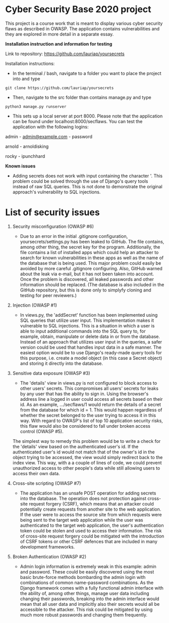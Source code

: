 # Cyber Security Base 2020 project

This project is a course work that is meant to display various cyber security flaws as described in OWASP. The application contains vulnerabilities and they are explored in more detail in a separate essay.

**Installation instruction and information for testing**

Link to repository: https://github.com/lauriap/yoursecrets

Installation instructions:
* In the terminal / bash, navigate to a folder you want to place the project into and type
```
git clone https://github.com/lauriap/yoursecrets
```
* Then, navigate to the src folder than contains manage.py and type
```
python3 manage.py runserver
```
* This sets up a local server at port 8000. Please note that the application can be found under localhost:8000/secflaws. You can test the application with the following logins:

admin - admin@example.com - password

arnold - arnoldisking

rocky - ipunchhard


**Known issues**

* Adding secrets does not work with input containing the character '. This problem could be solved through the use of Django's query tools instead of raw SQL queries. This is not done to demonstrate the original approach's vulnerability to SQL injections.


# List of security issues


1. Security misconfiguration (OWASP #6)
    * Due to an error in the initial .gitignore configuration, yoursecrets/settings.py has been leaked to GitHub. The file contains, among other thing, the secret key for the program. Additionally, the file contains a list of installed apps which could help an attacker to search for known vulnerabilities in these apps as well as the name of the database that is being used. This major problem could easily be avoided by more careful .gitignore configuring. Also, GitHub warned about the leak via e-mail, but it has not been taken into account. Once the problem is discovered, all leaked passwords and other information should be replaced. (The database is also included in the GitHub repository, but this is done only to simplyfy cloning and testing for peer reviewers.)

2. Injection (OWASP #1)
    * In views.py, the 'addSecret' function has been implemented using SQL queries that utilize user input. This implementation makes it vulnerable to SQL injections. This is a situation in which a user is able to input additional commands into the SQL query to, for example, obtain, manipulate or delete data in or from the database. Instead of an approach that utilizes user input in the queries, a safer version could be used that handles input data in a safe manner. The easiest option would be to use Django's ready-made query tools for this purpose, i.e. create a model object (in this case a Secret object) and storing it directly into the database. 

3. Sensitive data exposure (OWASP #3)
    * The 'details' view in views.py is not configured to block access to other users' secrets. This compromises all users' secrets for leaks by any user that has the ability to sign in. Using the browser's address line a logged in user could access all secrets based on their id. As an example, .../secflaws/1 would return the details of a secret from the database for which id = 1. This would happen regardless of whether the secret belonged to the user trying to access it in this way. With regard to OWASP's list of top 10 application security risks, this flaw would also be considered to fall under broken access control (OWASP #5).

    The simplest way to remedy this problem would be to write a check for the 'details' view based on the authenticated user's id. If the authenticated user's id would not match that of the owner's id in the object trying to be accessed, the view would simply redirect back to the index view. This way, with a a couple of lines of code, we could prevent unauthorized access to other people's data while still allowing users to access their own data.

4. Cross-site scripting (OWASP #7)
    * The application has an unsafe POST operation for adding secrets into the database. The operation does not protection against cross-site request forgery (CSRF), which means that an attacker could potentially create requests from another site to the web application. If the user were to access the source site from which requests were being sent to the target web application while the user was authenticated to the target web application, the user's authentication token could be stolen and used to access their information. The risk of cross-site request forgery could be mitigated with the introduction of CSRF tokens or other CSRF defences that are included in many development frameworks.

5. Broken Authentication (OWASP #2)
    * Admin login information is extremely weak in this example: admin and password. These could be easily discovered using the most basic brute-force methods bombarding the admin login with combinations of common name-password combinations. As the Django framework comes with a fully functional admin interface with the ability of, among other things, manage user data including changing their passwords, breaking into the admin interface would mean that all user data and implicitly also their secrets would all be accessible to the attacker. This risk could be mitigated by using much more robust passwords and changing them frequently.
